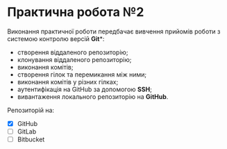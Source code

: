 # Практична робота №2
Виконання практичної роботи передбачає вивчення прийомів роботи з системою контролю версій **Git***:
*	створення віддаленого репозиторію;
*	клонування віддаленого репозиторію;
*	виконання комітів;
*	створення гілок та перемикання між ними;
*	виконання комітів у різних гілках;
*	аутентифікація на GitHub за допомогою **SSH**;
*	вивантаження локального репозиторію на **GitHub**.

Репозиторій на:
- [X] GitHub
- [ ] GitLab
- [ ] Bitbucket
